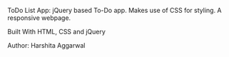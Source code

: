 ToDo List App: 
jQuery based To-Do app. Makes use of CSS for styling. A responsive webpage.

Built With
HTML, CSS and jQuery


Author:
Harshita Aggarwal
